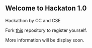 ## Welcome to Hackaton 1.0

Hackathon by CC and CSE

Fork [this](https://github.com/Computer-Science-and-Engineering-GNDEC/Hackathon-1.0) repository to register yourself.  

More information will be display soon.
